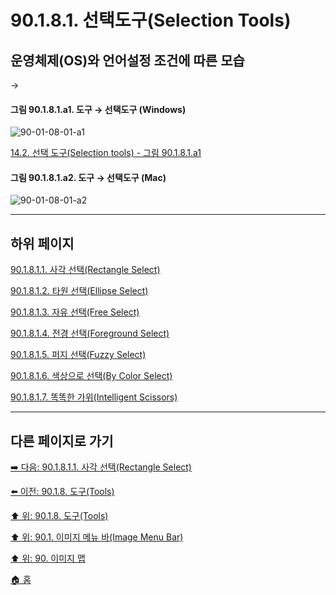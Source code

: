# 90.1.8.1. 선택도구(Selection Tools)
## 운영체제(OS)와 언어설정 조건에 따른 모습
 → 
<a id="90-01-08-01-a1"></a>

#### 그림 90.1.8.1.a1. 도구 → 선택도구 (Windows)
![90-01-08-01-a1](https://github.com/wonder13662/gimp/assets/15767104/a85ef310-890f-4a63-ba43-6195e03c36bc)

[14.2. 선택 도구(Selection tools) - 그림 90.1.8.1.a1](./14-02-00-selection-tools.md#90-01-08-01-a1)

<a id="90-01-08-01-a2"></a>

#### 그림 90.1.8.1.a2. 도구 → 선택도구 (Mac)
![90-01-08-01-a2](https://github.com/wonder13662/gimp/assets/15767104/c03fd44b-c691-4224-af7b-787a69a704f1)

***

## 하위 페이지

[90.1.8.1.1. 사각 선택(Rectangle Select)](./90-01-08-01-01-rectangle_select.md)

[90.1.8.1.2. 타원 선택(Ellipse Select)](./90-01-08-01-02-ellipse_select.md)

[90.1.8.1.3. 자유 선택(Free Select)](./90-01-08-01-03-free_select.md)

[90.1.8.1.4. 전경 선택(Foreground Select)](./90-01-08-01-04-foreground_select.md)

[90.1.8.1.5. 퍼지 선택(Fuzzy Select)](./90-01-08-01-05-fuzzy_select.md)

[90.1.8.1.6. 색상으로 선택(By Color Select)](./90-01-08-01-06-by_color_select.md)

[90.1.8.1.7. 똑똑한 가위(Intelligent Scissors)](./90-01-08-01-07-intelligent_scissors.md)

***

## 다른 페이지로 가기

[➡️ 다음: 90.1.8.1.1. 사각 선택(Rectangle Select)](./90-01-08-01-01-rectangle_select.md)

[⬅️ 이전: 90.1.8. 도구(Tools)](./90-01-08-00-tools.md)

[⬆️ 위: 90.1.8. 도구(Tools)](./90-01-08-00-tools.md)

[⬆️ 위: 90.1. 이미지 메뉴 바(Image Menu Bar)](./90-01-00-image-menu-bar.md)

[⬆️ 위: 90. 이미지 맵](./90-00-image-map.md)

[🏠 홈](./00-home.md)
